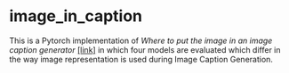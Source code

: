 # image_in_caption
This is a Pytorch implementation of _Where to put the image in an image caption generator_
[[link]](https://www.cambridge.org/core/journals/natural-language-engineering/article/abs/where-to-put-the-image-in-an-image-caption-generator/A5B0ACFFE8E4AEAA5840DC61F93153F3) in which four models are evaluated which differ in the way image representation is used during Image Caption Generation.
